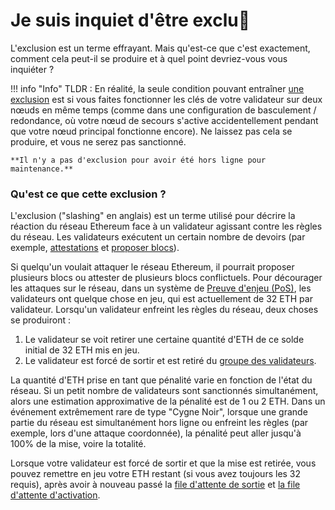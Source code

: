 # Je suis inquiet d'être exclu🔪

L'exclusion est un terme effrayant. Mais qu'est-ce que c'est exactement, comment cela peut-il se produire et à quel point devriez-vous vous inquiéter ?

!!! info "Info"
    TLDR : En réalité, la seule condition pouvant entraîner [une exclusion](/staking-glossary#slashable-offenses) est si vous faites fonctionner les clés de votre validateur sur deux nœuds en même temps (comme dans une configuration de basculement / redondance, où votre nœud de secours s'active accidentellement pendant que votre nœud principal fonctionne encore). Ne laissez pas cela se produire, et vous ne serez pas sanctionné.

    **Il n'y a pas d'exclusion pour avoir été hors ligne pour maintenance.**


### Qu'est ce que cette exclusion ?

L'exclusion ("slashing" en anglais) est un terme utilisé pour décrire la réaction du réseau Ethereum face à un validateur agissant contre les règles du réseau. Les validateurs exécutent un certain nombre de devoirs (par exemple, [attestations](/staking-glossary#attestation) et [proposer blocs](/staking-glossary#block-proposer)).

Si quelqu'un voulait attaquer le réseau Ethereum, il pourrait proposer plusieurs blocs ou attester de plusieurs blocs conflictuels. Pour décourager les attaques sur le réseau, dans un système de [Preuve d'enjeu (PoS)](/staking-glossary#proof-of-stake-pos), les validateurs ont quelque chose en jeu, qui est actuellement de 32 ETH par validateur. Lorsqu'un validateur enfreint les règles du réseau, deux choses se produiront :

1. Le validateur se voit retirer une certaine quantité d'ETH de ce solde initial de 32 ETH mis en jeu.
2. Le validateur est forcé de sortir et est retiré du [groupe des validateurs](/staking-glossary#validator-pool).

La quantité d'ETH prise en tant que pénalité varie en fonction de l'état du réseau. Si un petit nombre de validateurs sont sanctionnés simultanément, alors une estimation approximative de la pénalité est de 1 ou 2 ETH. Dans un événement extrêmement rare de type "Cygne Noir", lorsque une grande partie du réseau est simultanément hors ligne ou enfreint les règles (par exemple, lors d'une attaque coordonnée), la pénalité peut aller jusqu'à 100% de la mise, voire la totalité.

Lorsque votre validateur est forcé de sortir et que la mise est retirée, vous pouvez remettre en jeu votre ETH restant (si vous avez toujours les 32 requis), après avoir à nouveau passé la [file d'attente de sortie](/staking-glossary#validator-queue) et [la file d'attente d'activation](/staking-glossary#validator-queue).
